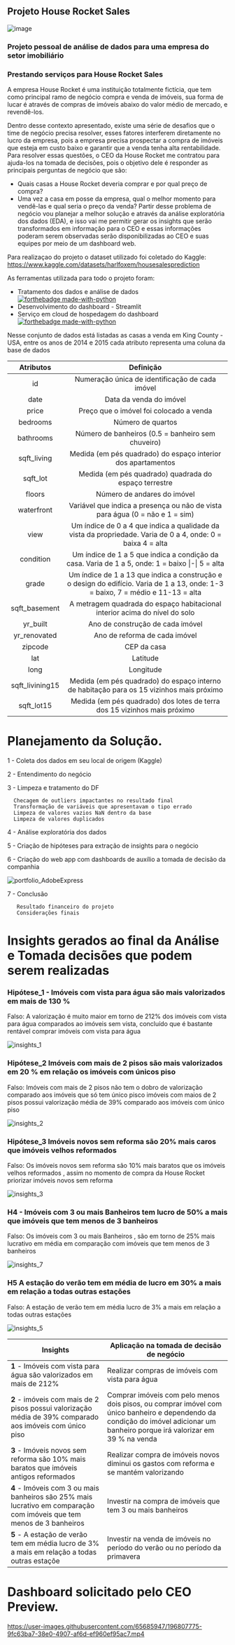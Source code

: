 ## Projeto House Rocket Sales

![image](https://queroficarrico.com/blog/wp-content/uploads/2014/01/imoveis-mercado-imobiliario.jpg)

### Projeto pessoal de análise de dados  para uma empresa do setor imobiliário
### Prestando serviços para House Rocket Sales
A empresa House Rocket é uma instituição totalmente fictícia, que tem como principal ramo de negócio compra e venda de imóveis, sua forma de lucar é através de compras de imóveis abaixo do valor médio de mercado, e revendê-los.

Dentro desse contexto apresentado, existe uma série de desafios que o time de negócio precisa resolver, esses fatores interferem diretamente no lucro da empresa, pois a empresa precisa prospectar a compra de imóveis que esteja em custo baixo e garantir que a venda tenha alta rentabilidade. Para resolver essas questões, o CEO da House Rocket me contratou para ajuda-los na tomada de decisões, pois o objetivo dele é responder as principais perguntas de negócio que são:

-  Quais casas a House Rocket deveria comprar e por qual preço de compra?
- Uma vez a casa em posse da empresa, qual o melhor momento para vendê-las e qual seria o preço da venda?
Partir desse problema de negócio  vou planejar a melhor solução e através da análise exploratória dos dados (EDA), e isso vai me permitir gerar os insights que serão transformados em informação para o CEO e essas informações poderam serem observadas serão disponibilizadas ao CEO e suas equipes por meio de um dashboard web.




Para realizaçao do projeto o dataset utilizado foi coletado do Kaggle: <https://www.kaggle.com/datasets/harlfoxem/housesalesprediction>

As ferramentas utilizada para todo o projeto foram: 

- Tratamento dos dados e análise de dados[![forthebadge made-with-python](http://ForTheBadge.com/images/badges/made-with-python.svg)](https://www.python.org/)
- Desenvolvimento do dashboard - Streamlit 
- Serviço em cloud de hospedagem do dashboard [![forthebadge made-with-python](https://img.shields.io/badge/Heroku-430098?style=for-the-badge&logo=heroku&logoColor=white)](https://www.heroku.com/)

Nesse conjunto de dados está listadas as casas a venda em King County - USA, entre os anos de 2014 e 2015 cada atributo 
representa uma coluna da base de dados

|    Atributos    |                         Definição                            |
| :-------------: | :----------------------------------------------------------: |
|       id        |       Numeração única de identificação de cada imóvel        |
|      date       |                    Data da venda do imóvel                   |
|      price      |         Preço que o imóvel foi colocado a venda                   |
|    bedrooms     |                      Número de quartos                       |
|    bathrooms    | Número de banheiros (0.5 = banheiro sem chuveiro)            |
|   sqft_living   | Medida (em pés quadrado) do espaço interior dos apartamentos |
|    sqft_lot     |     Medida (em pés quadrado) quadrada do espaço terrestre     |
|     floors      |                 Número de andares do imóvel                  |
|   waterfront    | Variável que indica a presença ou não de vista para água (0 = não e 1 = sim) |
|      view       | Um índice de 0 a 4 que indica a qualidade da vista da propriedade. Varia de 0 a 4, onde: 0 = baixa  4 = alta |
|    condition    | Um índice de 1 a 5 que indica a condição da casa. Varia de 1 a 5, onde: 1 = baixo \|-\| 5 = alta |
|      grade      | Um índice de 1 a 13 que indica a construção e o design do edifício. Varia de 1 a 13, onde: 1-3 = baixo, 7 = médio e 11-13 = alta |
|  sqft_basement  | A metragem quadrada do espaço habitacional interior acima do nível do solo |
|    yr_built     |               Ano de construção de cada imóvel               |
|  yr_renovated   |                Ano de reforma de cada imóvel                 |
|     zipcode     |                         CEP da casa                          |
|       lat       |                           Latitude                           |
|      long       |                          Longitude                           |
| sqft_livining15 | Medida (em pés quadrado) do espaço interno de habitação para os 15 vizinhos mais próximo |
|   sqft_lot15    | Medida (em pés quadrado) dos lotes de terra dos 15 vizinhos mais próximo |



# Planejamento da Solução.

1 - Coleta dos dados em seu local de origem (Kaggle)

2 - Entendimento do negócio

3 - Limpeza e tratamento do DF
    
      Checagem de outliers impactantes no resultado final
      Transformação de variáveis que apresentavam o tipo errado
      Limpeza de valores vazios NaN dentro da base
      Limpeza de valores duplicados

4 - Análise exploratória dos dados

5 - Criação de hipóteses para extração de insights para o negócio

6 - Criação do web app com dashboards de auxílio a tomada de decisão da companhia

![portfolio_AdobeExpress](https://user-images.githubusercontent.com/65685947/196809179-3b7b355e-9c16-464e-b0a1-078c2a4becb8.gif)

7 - Conclusão

       Resultado financeiro do projeto
       Considerações finais
       


# Insights gerados ao final da Análise e Tomada decisões que podem serem realizadas 


### Hipótese_1 - Imóveis com vista para água são mais valorizados em mais de  130 % 

Falso: A valorização é muito maior em torno de 212% dos imóveis com vista para água comparados ao imóveis sem vista, concluído que é bastante rentável comprar imóveis com vista para água

![insights_1](https://user-images.githubusercontent.com/65685947/193933833-46600c31-a0fa-4d56-9d50-cfaaabf2bfd4.png)

### Hipótese_2 Imóveis com mais de 2 pisos são mais valorizados em 20 % em relação os imóveis com únicos piso

Falso: Imóveis com mais de 2 pisos não tem o dobro de valorização comparado aos imóveis que só tem único pisco 
imóveis com maios de 2 pisos possui valorização média de 39% comparado aos imóveis com único piso

![insights_2](https://user-images.githubusercontent.com/65685947/193936235-a544d0a6-6534-4774-9f61-f5fadaf25f43.png)


### Hipótese_3 Imóveis novos sem reforma são 20% mais caros que imóveis velhos reformados
Falso: Os imóveis novos sem reforma são 10% mais baratos que os imóveis velhos reformados , assim no momento de compra da House Rocket priorizar imóveis novos sem reforma

![insights_3](https://user-images.githubusercontent.com/65685947/193936835-3d67e3dc-b956-4de9-8b17-d5afb06f2f74.png)


### H4 - Imóveis com 3 ou mais Banheiros tem lucro de 50% a mais que imóveis que tem menos de 3 banheiros
Falso: Os imóveis com 3 ou mais Banheiros , são em torno de 25% mais lucrativo em média em comparação com imóveis que tem menos de 3 banheiros

![insights_7](https://user-images.githubusercontent.com/65685947/194678186-9ea15fe7-683e-4a6e-8cd7-62d069ad8c9e.png)


### H5 A estação do verão tem em média de lucro em 30% a mais em relação a todas outras estações 
Falso: A estação de verão tem em média lucro de 3% a mais em relação a todas outras estações

![ìnsights_5](https://user-images.githubusercontent.com/65685947/194676845-c997cdf8-4f47-4975-940f-35767ac1a914.png)


| **Insights**                                                   | **Aplicação na tomada de decisão de negócio**                                                  | 
| ------------------------------------------------------------ |  ------------------------------------------------------------ |
| **1** - Imóveis com vista para água são valorizados em mais de 212% | Realizar compras de imóveis com vista para água                      |
| **2** -  imóveis com mais de 2 pisos possui valorização média de 39% comparado aos imóveis com único piso | Comprar imóveis com pelo menos dois pisos, ou comprar imóvel com único banheiro e dependendo da condição do imóvel adicionar um banheiro  porque irá valorizar em 39 % na venda|
| **3** - Imóveis novos sem reforma são 10% mais baratos que imóveis antigos reformados | Realizar compra de imóveis novos diminui os gastos com reforma e se mantém valorizando                      |
| **4** - Imóveis com 3 ou mais banheiros são 25% mais lucrativo em comparação com imóveis que tem menos de 3 banheiros| Investir na compra de imóveis que tem 3 ou mais  banheiros|
| **5** - A estação de verão tem em média lucro de 3% a mais em relação a todas outras estaçõe | Investir na venda de imóveis no período do verão ou no período da primavera  

# Dashboard solicitado pelo CEO Preview.

https://user-images.githubusercontent.com/65685947/196807775-9fc63ba7-38e0-4907-af6d-ef960ef95ac7.mp4



